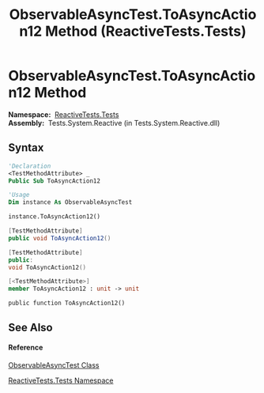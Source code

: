 ﻿---
title: ObservableAsyncTest.ToAsyncAction12 Method  (ReactiveTests.Tests)
TOCTitle: ToAsyncAction12 Method
ms:assetid: M:ReactiveTests.Tests.ObservableAsyncTest.ToAsyncAction12
ms:mtpsurl: https://msdn.microsoft.com/en-us/library/reactivetests.tests.observableasynctest.toasyncaction12(v=VS.103)
ms:contentKeyID: 36620193
ms.date: 06/28/2011
mtps_version: v=VS.103
f1_keywords:
- ReactiveTests.Tests.ObservableAsyncTest.ToAsyncAction12
dev_langs:
- CSharp
- JScript
- VB
- FSharp
- c++
---

# ObservableAsyncTest.ToAsyncAction12 Method

**Namespace:**  [ReactiveTests.Tests](hh289046\(v=vs.103\).md)  
**Assembly:**  Tests.System.Reactive (in Tests.System.Reactive.dll)

## Syntax

``` vb
'Declaration
<TestMethodAttribute> _
Public Sub ToAsyncAction12
```

``` vb
'Usage
Dim instance As ObservableAsyncTest

instance.ToAsyncAction12()
```

``` csharp
[TestMethodAttribute]
public void ToAsyncAction12()
```

``` c++
[TestMethodAttribute]
public:
void ToAsyncAction12()
```

``` fsharp
[<TestMethodAttribute>]
member ToAsyncAction12 : unit -> unit 
```

``` jscript
public function ToAsyncAction12()
```

## See Also

#### Reference

[ObservableAsyncTest Class](hh314747\(v=vs.103\).md)

[ReactiveTests.Tests Namespace](hh289046\(v=vs.103\).md)

